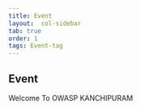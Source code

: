 ```yaml
---
title: Event
layout:  col-sidebar
tab: true
order: 1
tags: Event-tag
---
```


## Event
Welcome To OWASP KANCHIPURAM
